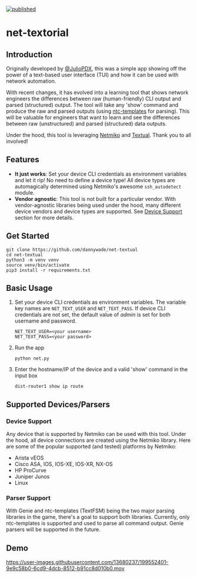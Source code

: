 [![published](https://static.production.devnetcloud.com/codeexchange/assets/images/devnet-published.svg)](https://developer.cisco.com/codeexchange/github/repo/dannywade/net-textorial)

# net-textorial

## Introduction
Originally developed by [@JulioPDX](https://github.com/JulioPDX), this was a simple app showing off the power of a text-based user interface (TUI) and how it can be used with network automation.

With recent changes, it has evolved into a learning tool that shows network engineers the differences between raw (human-friendly) CLI output and parsed (structured) output. The tool will take any 'show' command and produce the raw and parsed outputs (using [ntc-templates](https://github.com/networktocode/ntc-templates) for parsing). This will be valuable for engineers that want to learn and see the differences between raw (unstructured) and parsed (structured) data outputs.

Under the hood, this tool is leveraging [Netmiko](https://github.com/ktbyers/netmiko) and [Textual](https://textual.textualize.io/). Thank you to all involved!

## Features
- **It just works**: Set your device CLI credentials as environment variables and let it rip! No need to define a device type! All device types are automagically determined using Netmiko's awesome `ssh_autodetect` module.
- **Vendor agnostic**: This tool is not built for a particular vendor. With vendor-agnostic libraries being used under the hood, many different device vendors and device types are supported. See [Device Support](#device-support) section for more details.

## Get Started

```shell
git clone https://github.com/dannywade/net-textual
cd net-textual
python3 -m venv venv
source venv/bin/activate
pip3 install -r requirements.txt
```

## Basic Usage

1. Set your device CLI credentials as environment variables. The variable key names are `NET_TEXT_USER` and `NET_TEXT_PASS`. If device CLI credentials are not set, the default value of *admin* is set for both username and password.

    ```shell
    NET_TEXT_USER=<your username>
    NET_TEXT_PASS=<your password>
    ```
2. Run the app

    ```shell
    python net.py
    ```
3. Enter the hostname/IP of the device and a valid 'show' command in the input box

    ```shell
    dist-router1 show ip route
    ```

## Supported Devices/Parsers

### Device Support

Any device that is supported by Netmiko can be used with this tool. Under the hood, all device connections are created using the Netmiko library. Here are some of the popular supported (and tested) platforms by Netmiko:
- Arista vEOS
- Cisco ASA, IOS, IOS-XE, IOS-XR, NX-OS
- HP ProCurve
- Juniper Junos
- Linux


### Parser Support

With Genie and ntc-templates (TextFSM) being the two major parsing libraries in the game, there's a goal to support both libraries. Currently, only ntc-templates is supported and used to parse all command output. Genie parsers will be supported in the future.

## Demo


https://user-images.githubusercontent.com/13680237/199552401-9e9c58b0-6cd9-4dcb-8512-b91cc8d010b0.mov

